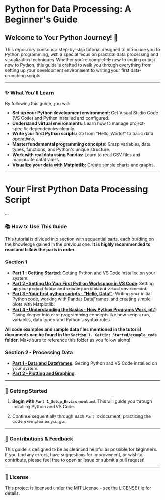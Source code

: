 # Python for Data Processing: A Beginner's Guide

## Welcome to Your Python Journey! 🐍

This repository contains a step-by-step tutorial designed to introduce you to Python programming, with a special focus on practical data processing and visualization techniques. Whether you're completely new to coding or just new to Python, this guide is crafted to walk you through everything from setting up your development environment to writing your first data-crunching scripts.

---

### ✨ **What You'll Learn**

By following this guide, you will:

- **Set up your Python development environment:** Get Visual Studio Code (VS Code) and Python installed and configured.
- **Understand virtual environments:** Learn how to manage project-specific dependencies cleanly.
- **Write your first Python scripts:** Go from "Hello, World!" to basic data operations.
- **Master fundamental programming concepts:** Grasp variables, data types, functions, and Python's unique structure.
- **Work with real data using Pandas:** Learn to read CSV files and manipulate dataframes.
- **Visualize your data with Matplotlib:** Create simple charts and graphs.

---

# Your First Python Data Processing Script

...

### 📚 **How to Use This Guide**

This tutorial is divided into section with sequential parts, each building on the knowledge gained in the previous one. **It is highly recommended to read and follow the parts in order.**

### Section 1

- **[Part 1 - Getting Started](Section%201%20-%20Getting%20Started/Part%201%20-%20Getting%20Started.md)**: Getting Python and VS Code installed on your system.
- **[Part 2 - Setting Up Your First Python Workspace in VS Code](Section%201%20-%20Getting%20Started/Part%202%20-%20Setting%20Up%20Your%20First%20Python%20Workspace%20in%20VS%20Code.md)**: Setting up your project folder and creating an isolated virtual environment.
- **[Part 3 - Your first python scripts - "Hello, Data!"](PSection%201%20-%20Getting%20Started/art%203%20-%20Your%20first%20python%20scripts%20-%20%22Hello,%20Data!%22.md)**: Writing your initial Python code, working with Pandas DataFrames, and creating simple plots with Matplotlib.
- **[Part 4 - Understanding the Basics - How Python Programs Work, pt.1](Section%201%20-%20Getting%20Started/Part%204%20-%20Understanding%20the%20Basics%20-%20How%20Python%20Programs%20Work,%20pt.1.md)**: Diving deeper into core programming concepts like how scripts run, variables, data types, and Python's syntax rules.

**All code examples and sample data files mentioned in the tutorial documents can be found in the `Section 1- Getting Started/example_code` folder.** Make sure to reference this folder as you follow along!

### Section 2 - Processing Data

- **[Part 1 - Data and Dataframes](Section%202%20-%20Processing%20Data/Part%201%20-%20Data%20and%20Dataframes.md)**: Getting Python and VS Code installed on your system.
- **[Part 2 - Plotting and Graphing](Section%202%20-%20Processing%20Data/Part%201%20-%20Plotting%20and%20Graphing.md)**:
---

### 🚀 **Getting Started**

1.  **Begin with `Part 1_Setup_Environment.md`**. This will guide you through installing Python and VS Code.

2.  Continue sequentially through each `Part X` document, practicing the code examples as you go.

---

### 🤝 **Contributions & Feedback**

This guide is designed to be as clear and helpful as possible for beginners. If you find any errors, have suggestions for improvement, or wish to contribute, please feel free to open an issue or submit a pull request!

---

### 📝 **License**

This project is licensed under the MIT License - see the [LICENSE](LICENSE) file for details.
